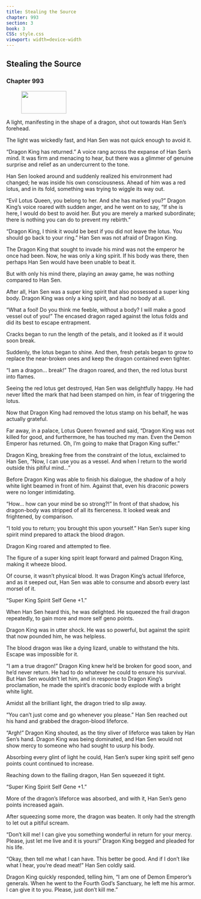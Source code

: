 ```yaml
---
title: Stealing the Source
chapter: 993
section: 3
book: 3
CSS: style.css
viewport: width=device-width
---
```


## Stealing the Source

### Chapter 993

<figure>
	<img src="../Images/gem.gif" alt="" id="gem" width="120" height="60" />
</figure>

A light, manifesting in the shape of a dragon, shot out towards Han Sen’s forehead.

The light was wickedly fast, and Han Sen was not quick enough to avoid it.

“Dragon King has returned.” A voice rang across the expanse of Han Sen’s mind. It was firm and menacing to hear, but there was a glimmer of genuine surprise and relief as an undercurrent to the tone.

Han Sen looked around and suddenly realized his environment had changed; he was inside his own consciousness. Ahead of him was a red lotus, and in its fold, something was trying to wiggle its way out.

“Evil Lotus Queen, you belong to her. And she has marked you?” Dragon King’s voice roared with sudden anger, and he went on to say, “If she is here, I would do best to avoid her. But you are merely a marked subordinate; there is nothing you can do to prevent my rebirth.”

“Dragon King, I think it would be best if you did not leave the lotus. You should go back to your ring.” Han Sen was not afraid of Dragon King.

The Dragon King that sought to invade his mind was not the emperor he once had been. Now, he was only a king spirit. If his body was there, then perhaps Han Sen would have been unable to beat it.

But with only his mind there, playing an away game, he was nothing compared to Han Sen.

After all, Han Sen was a super king spirit that also possessed a super king body. Dragon King was only a king spirit, and had no body at all.

“What a fool! Do you think me feeble, without a body? I will make a good vessel out of you!” The encased dragon raged against the lotus folds and did its best to escape entrapment.

Cracks began to run the length of the petals, and it looked as if it would soon break.

Suddenly, the lotus began to shine. And then, fresh petals began to grow to replace the near-broken ones and keep the dragon contained even tighter.

“I am a dragon… break!” The dragon roared, and then, the red lotus burst into flames.

Seeing the red lotus get destroyed, Han Sen was delightfully happy. He had never lifted the mark that had been stamped on him, in fear of triggering the lotus.

Now that Dragon King had removed the lotus stamp on his behalf, he was actually grateful.

Far away, in a palace, Lotus Queen frowned and said, “Dragon King was not killed for good, and furthermore, he has touched my man. Even the Demon Emperor has returned. Oh, I’m going to make that Dragon King suffer.”

Dragon King, breaking free from the constraint of the lotus, exclaimed to Han Sen, “Now, I can use you as a vessel. And when I return to the world outside this pitiful mind…”

Before Dragon King was able to finish his dialogue, the shadow of a holy white light beamed in front of him. Against that, even his draconic powers were no longer intimidating.

“How… how can your mind be so strong?!” In front of that shadow, his dragon-body was stripped of all its fierceness. It looked weak and frightened, by comparison.

“I told you to return; you brought this upon yourself.” Han Sen’s super king spirit mind prepared to attack the blood dragon.

Dragon King roared and attempted to flee.

The figure of a super king spirit leapt forward and palmed Dragon King, making it wheeze blood.

Of course, it wasn’t physical blood. It was Dragon King’s actual lifeforce, and as it seeped out, Han Sen was able to consume and absorb every last morsel of it.

“Super King Spirit Self Gene +1.”

When Han Sen heard this, he was delighted. He squeezed the frail dragon repeatedly, to gain more and more self geno points.

Dragon King was in utter shock. He was so powerful, but against the spirit that now pounded him, he was helpless.

The blood dragon was like a dying lizard, unable to withstand the hits. Escape was impossible for it.

“I am a true dragon!” Dragon King knew he’d be broken for good soon, and he’d never return. He had to do whatever he could to ensure his survival. But Han Sen wouldn’t let him, and in response to Dragon King’s proclamation, he made the spirit’s draconic body explode with a bright white light.

Amidst all the brilliant light, the dragon tried to slip away.

“You can’t just come and go whenever you please.” Han Sen reached out his hand and grabbed the dragon-blood lifeforce.

“Argh!” Dragon King shouted, as the tiny sliver of lifeforce was taken by Han Sen’s hand. Dragon King was being dominated, and Han Sen would not show mercy to someone who had sought to usurp his body.

Absorbing every glint of light he could, Han Sen’s super king spirit self geno points count continued to increase.

Reaching down to the flailing dragon, Han Sen squeezed it tight.

“Super King Spirit Self Gene +1.”

More of the dragon’s lifeforce was absorbed, and with it, Han Sen’s geno points increased again.

After squeezing some more, the dragon was beaten. It only had the strength to let out a pitiful scream.

“Don’t kill me! I can give you something wonderful in return for your mercy. Please, just let me live and it is yours!” Dragon King begged and pleaded for his life.

“Okay, then tell me what I can have. This better be good. And if I don’t like what I hear, you’re dead meat!” Han Sen coldly said.

Dragon King quickly responded, telling him, “I am one of Demon Emperor’s generals. When he went to the Fourth God’s Sanctuary, he left me his armor. I can give it to you. Please, just don’t kill me.”